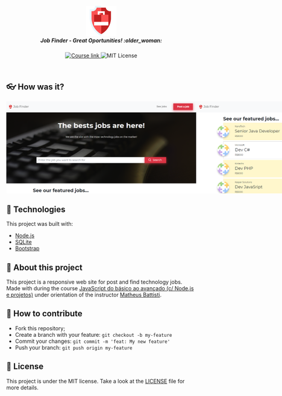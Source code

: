 <h5 align="center">
<img src="./src/public/img/logo.svg" width="80px" /><br>
 <b>Job Finder - Great Oportunities!</b> :older_woman:
</h5>
<p align="center">
  <a href="https://www.udemy.com/course/javascript-do-basico-ao-avancado-com-node-e-projetos/">
    <img alt="Course link" src="https://img.shields.io/badge/course-Link%20Here-green">
  </a>
  <img alt="MIT License" src="https://img.shields.io/badge/license-MIT-green">
</p>

<br/>

## :eyeglasses: How was it?
<!-- Mobile -->
<div style="display:flex;justify-content:space-around;">
 <img src="./projectImages/screenshot-main.png" width="1000px"/>
 <img src="./projectImages/screenshot-main2.png" width="1000px"/>
 <img src="./projectImages/screenshot-win.png" width="1000px"/>
</div>


## :star2: Technologies
This project was built with:
 - [Node.js](https://nodejs.org)
 - [SQLite](https://www.sqlite.org/index.html)
 - [Bootstrap](https://getbootstrap.com/)

## 📖 About this project
This project is a responsive web site for post and find technology jobs.
Made with during the course [JavaScript do básico ao avançado (c/ Node.js e projetos)](https://www.udemy.com/course/javascript-do-basico-ao-avancado-com-node-e-projetos/) under orientation of the instructor [Matheus Battisti](https://github.com/matheusbattisti/).

## :seedling: How to contribute
 - Fork this repository;
 - Create a branch with your feature: ```git checkout -b my-feature```
 - Commit your changes: ```git commit -m 'feat: My new feature'```
 - Push your branch: ```git push origin my-feature```

## :memo: License
This project is under the MIT license. Take a look at the [LICENSE](LICENSE.md) file for more details.
